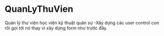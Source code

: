 # QuanLyThuVien
Quản lý thư viện học viện kỹ thuật quân sự
-Xây dựng các user control con rồi gọi tới nó thay vì xây dựng form như trước đây.
